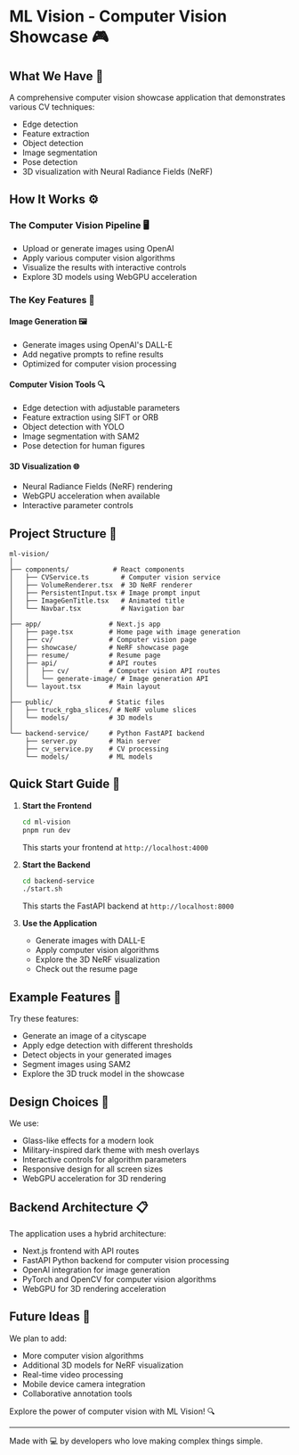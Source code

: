 # ML Vision - Computer Vision Showcase 🎮

## What We Have 🎯

A comprehensive computer vision showcase application that demonstrates various CV techniques:
- Edge detection
- Feature extraction
- Object detection
- Image segmentation
- Pose detection
- 3D visualization with Neural Radiance Fields (NeRF)

## How It Works ⚙️

### The Computer Vision Pipeline 🖥️
- Upload or generate images using OpenAI
- Apply various computer vision algorithms
- Visualize the results with interactive controls
- Explore 3D models using WebGPU acceleration

### The Key Features 🧩

#### Image Generation 🖼️
- Generate images using OpenAI's DALL-E
- Add negative prompts to refine results
- Optimized for computer vision processing

#### Computer Vision Tools 🔍
- Edge detection with adjustable parameters
- Feature extraction using SIFT or ORB
- Object detection with YOLO
- Image segmentation with SAM2
- Pose detection for human figures

#### 3D Visualization 🌐
- Neural Radiance Fields (NeRF) rendering
- WebGPU acceleration when available
- Interactive parameter controls

## Project Structure 📁

```
ml-vision/
│
├── components/           # React components
│   ├── CVService.ts        # Computer vision service
│   ├── VolumeRenderer.tsx  # 3D NeRF renderer
│   ├── PersistentInput.tsx # Image prompt input
│   ├── ImageGenTitle.tsx   # Animated title
│   └── Navbar.tsx          # Navigation bar
│
├── app/                 # Next.js app
│   ├── page.tsx         # Home page with image generation
│   ├── cv/              # Computer vision page
│   ├── showcase/        # NeRF showcase page
│   ├── resume/          # Resume page
│   ├── api/             # API routes
│   │   ├── cv/          # Computer vision API routes
│   │   └── generate-image/ # Image generation API
│   └── layout.tsx       # Main layout
│
├── public/              # Static files
│   ├── truck_rgba_slices/ # NeRF volume slices
│   └── models/          # 3D models
│
└── backend-service/     # Python FastAPI backend
    ├── server.py        # Main server
    ├── cv_service.py    # CV processing
    └── models/          # ML models
```

## Quick Start Guide 🚀

1. **Start the Frontend**
   ```bash
   cd ml-vision
   pnpm run dev
   ```
   This starts your frontend at `http://localhost:4000`

2. **Start the Backend**
   ```bash
   cd backend-service
   ./start.sh
   ```
   This starts the FastAPI backend at `http://localhost:8000`

3. **Use the Application**
   - Generate images with DALL-E
   - Apply computer vision algorithms
   - Explore the 3D NeRF visualization
   - Check out the resume page

## Example Features 💭

Try these features:
- Generate an image of a cityscape
- Apply edge detection with different thresholds
- Detect objects in your generated images
- Segment images using SAM2
- Explore the 3D truck model in the showcase

## Design Choices 🎨

We use:
- Glass-like effects for a modern look
- Military-inspired dark theme with mesh overlays
- Interactive controls for algorithm parameters
- Responsive design for all screen sizes
- WebGPU acceleration for 3D rendering

## Backend Architecture 📋

The application uses a hybrid architecture:
- Next.js frontend with API routes
- FastAPI Python backend for computer vision processing
- OpenAI integration for image generation
- PyTorch and OpenCV for computer vision algorithms
- WebGPU for 3D rendering acceleration

## Future Ideas 🔮

We plan to add:
- More computer vision algorithms
- Additional 3D models for NeRF visualization
- Real-time video processing
- Mobile device camera integration
- Collaborative annotation tools

Explore the power of computer vision with ML Vision! 🔍

---

Made with 💻 by developers who love making complex things simple.
